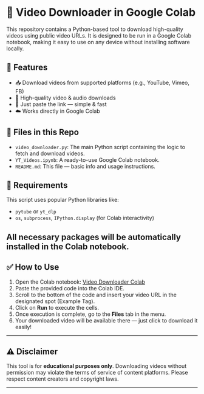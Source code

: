 # 🎥 Video Downloader in Google Colab

This repository contains a Python-based tool to download high-quality videos using public video URLs. It is designed to be run in a Google Colab notebook, making it easy to use on any device without installing software locally.

## 🚀 Features

- 📥 Download videos from supported platforms (e.g., YouTube, Vimeo, FB)
- 💎 High-quality video & audio downloads
- 🔗 Just paste the link — simple & fast
- ☁️ Works directly in Google Colab

## 📁 Files in this Repo

- `video_downloader.py`: The main Python script containing the logic to fetch and download videos.
- `YT_Videos.ipynb`: A ready-to-use Google Colab notebook.
- `README.md`: This file — basic info and usage instructions.

## 🧰 Requirements

This script uses popular Python libraries like:
- `pytube` or `yt_dlp`
- `os`, `subprocess`, `IPython.display` (for Colab interactivity)

All necessary packages will be automatically installed in the Colab notebook.
---

## ✅ How to Use

1. Open the Colab notebook: [Video Downloader Colab](https://colab.research.google.com/)
2. Paste the provided code into the Colab IDE.
3. Scroll to the bottom of the code and insert your video URL in the designated spot (Example Tag).
4. Click on **Run** to execute the cells.
5. Once execution is complete, go to the **Files** tab in the menu.
6. Your downloaded video will be available there — just click to download it easily!
---
## ⚠️ Disclaimer

This tool is for **educational purposes only**. Downloading videos without permission may violate the terms of service of content platforms. Please respect content creators and copyright laws.

---
